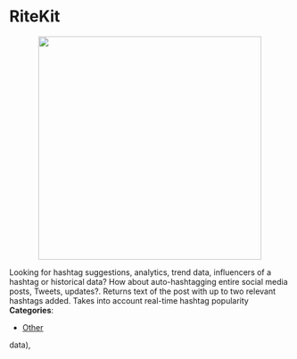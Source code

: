 # RiteKit

<p align="center">
    <img width="400" src="https://raw.githubusercontent.com/awesome-apis/awesome-apis/apis/ritekit/logo_256x256.png" />
</p>


Looking for hashtag suggestions, analytics, trend data, influencers of a hashtag or historical data? How about auto-hashtagging entire social media posts, Tweets, updates?.  Returns text of the post with up to two relevant hashtags added. Takes into account real-time hashtag popularity
**Categories**:

- [Other](https://github/awesome-apis/awesome-apis#other)



data),


